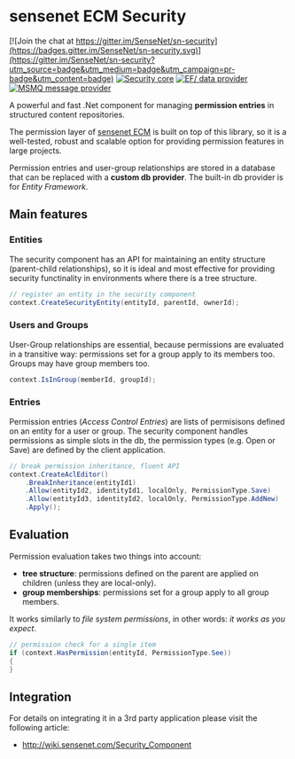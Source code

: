 # sensenet ECM Security

[![Join the chat at https://gitter.im/SenseNet/sn-security](https://badges.gitter.im/SenseNet/sn-security.svg)](https://gitter.im/SenseNet/sn-security?utm_source=badge&utm_medium=badge&utm_campaign=pr-badge&utm_content=badge)
[![Security core](https://img.shields.io/nuget/v/SenseNet.Security.svg)](https://www.nuget.org/packages/SenseNet.Security)
[![EF/ data provider](https://img.shields.io/nuget/v/SenseNet.Security.EF6SecurityStore.svg)](https://www.nuget.org/packages/SenseNet.Security.EF6SecurityStore)
[![MSMQ message provider](https://img.shields.io/nuget/v/SenseNet.Security.Messaging.Msmq.svg)](https://www.nuget.org/packages/SenseNet.Security.Messaging.Msmq)

A powerful and fast .Net component for managing **permission entries** in structured content repositories.

The permission layer of [sensenet ECM](https://github.com/SenseNet/sensenet) is built on top of this library, so it is a well-tested, robust and scalable option for providing permission features in large projects.

Permission entries and user-group relationships are stored in a database that can be replaced with a **custom db provider**. The built-in db provider is for *Entity Framework*.

## Main features
### Entities
The security component has an API for maintaining an entity structure (parent-child relationships), so it is ideal and most effective for providing security functinality in environments where there is a tree structure.
````csharp
// register an entity in the security component
context.CreateSecurityEntity(entityId, parentId, ownerId);
````
### Users and Groups
User-Group relationships are essential, because permissions are evaluated in a transitive way: permissions set for a group apply to its members too. Groups may have group members too.
````csharp
context.IsInGroup(memberId, groupId);
````
### Entries
Permission entries (*Access Control Entries*) are lists of permisisons defined on an entity for a user or group. The security component handles permissions as simple slots in the db, the permission types (e.g. Open or Save) are defined by the client application.
````csharp
// break permission inheritance, fluent API
context.CreateAclEditor()
	.BreakInheritance(entityId1)
	.Allow(entityId2, identityId1, localOnly, PermissionType.Save)
	.Allow(entityId3, identityId2, localOnly, PermissionType.AddNew)
	.Apply();
````
## Evaluation
Permission evaluation takes two things into account:
- **tree structure**: permissions defined on the parent are applied on children (unless they are local-only).
- **group memberships**: permissions set for a group apply to all group members.

It works similarly to *file system permissions*, in other words: *it works as you expect*.

````csharp
// permission check for a single item
if (context.HasPermission(entityId, PermissionType.See)) 
{
}
````

## Integration

For details on integrating it in a 3rd party application please visit the following article:
- http://wiki.sensenet.com/Security_Component
